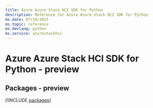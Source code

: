 ```yaml
---
title: Azure Azure Stack HCI SDK for Python
description: Reference for Azure Azure Stack HCI SDK for Python
ms.date: 07/10/2025
ms.topic: reference
ms.devlang: python
ms.service: azurestackhci
---
```

# Azure Azure Stack HCI SDK for Python - preview
## Packages - preview
[!INCLUDE [packages](azure-stack-hci-index.md)]